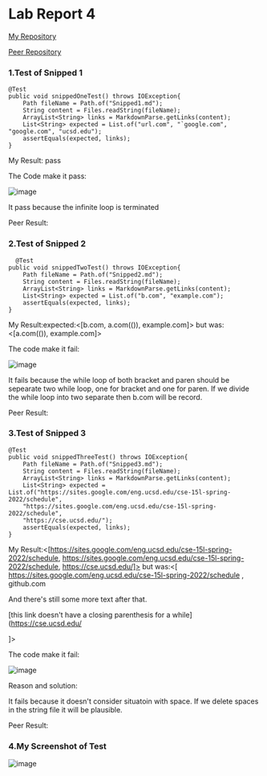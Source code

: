 # **Lab Report 4**

[My Repository](https://github.com/coy001/MarkdownParse)

[Peer Repository](https://github.com/hsflores7/markdown-parser)

### **1.Test of Snipped 1**

    @Test
    public void snippedOneTest() throws IOException{ 
        Path fileName = Path.of("Snipped1.md");
        String content = Files.readString(fileName);
        ArrayList<String> links = MarkdownParse.getLinks(content);
        List<String> expected = List.of("url.com", "`google.com", "google.com", "ucsd.edu");
        assertEquals(expected, links);
    }

My Result: pass

The Code make it pass:

![image](https://user-images.githubusercontent.com/103301184/170042420-e0b28dd3-ec9f-40e1-b380-89cc2506c24d.png)

It pass because the infinite loop is terminated

Peer Result:

### **2.Test of Snipped 2**

      @Test
    public void snippedTwoTest() throws IOException{
        Path fileName = Path.of("Snipped2.md");
        String content = Files.readString(fileName);
        ArrayList<String> links = MarkdownParse.getLinks(content);
        List<String> expected = List.of("b.com", "example.com");
        assertEquals(expected, links);      
    }
    
My Result:expected:<[b.com, a.com(()), example.com]> but was:<[a.com(()), example.com]>

The code make it fail:

![image](https://user-images.githubusercontent.com/103301184/170043612-4ba0092b-d097-4797-a299-1356a3f56357.png)

It fails because the while loop of both bracket and paren should be sepearate two while loop, one for bracket and one for paren. If we divide the while loop into two separate then b.com will be record.

Peer Result:

### **3.Test of Snipped 3**

    @Test
    public void snippedThreeTest() throws IOException{
        Path fileName = Path.of("Snipped3.md");
        String content = Files.readString(fileName);
        ArrayList<String> links = MarkdownParse.getLinks(content);
        List<String> expected = List.of("https://sites.google.com/eng.ucsd.edu/cse-15l-spring-2022/schedule",
        "https://sites.google.com/eng.ucsd.edu/cse-15l-spring-2022/schedule",
        "https://cse.ucsd.edu/");
        assertEquals(expected, links);      
    }
    
 My Result:<[https://sites.google.com/eng.ucsd.edu/cse-15l-spring-2022/schedule, https://sites.google.com/eng.ucsd.edu/cse-15l-spring-2022/schedule, https://cse.ucsd.edu/]> but was:<[
https://sites.google.com/eng.ucsd.edu/cse-15l-spring-2022/schedule
, github.com

And there's still some more text after that.

[this link doesn't have a closing parenthesis for a while](https://cse.ucsd.edu/



]>
 
 The code make it fail:

![image](https://user-images.githubusercontent.com/103301184/170043612-4ba0092b-d097-4797-a299-1356a3f56357.png)

Reason and solution:

It fails because it doesn't consider situatoin with space. If we delete spaces in the string file it will be plausible.

 Peer Result:

### **4.My Screenshot of Test**
![image](https://user-images.githubusercontent.com/103301184/170040406-173f5d08-8cfb-4403-8065-d840c6bfb301.png)

